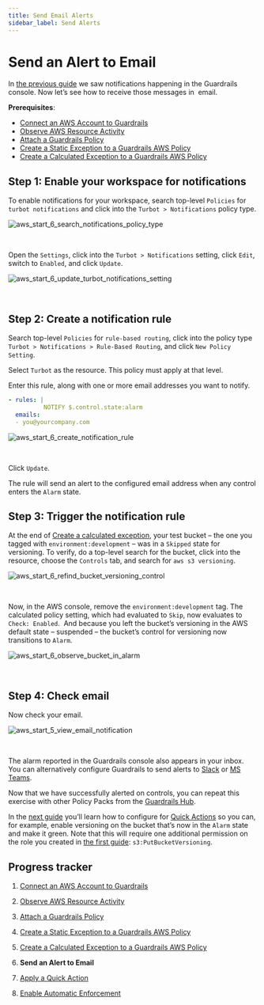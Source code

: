 ```yaml
---
title: Send Email Alerts
sidebar_label: Send Alerts
---
```


# Send an Alert to Email

In [the previous guide](/guardrails/docs/getting-started/getting-started-aws/create-calculated-exception) we saw notifications happening in the Guardrails console. Now let’s see how to receive those messages in  email.

**Prerequisites**:

- [Connect an AWS Account to Guardrails](/guardrails/docs/getting-started/getting-started-aws/connect-an-account/)
- [Observe AWS Resource Activity](/guardrails/docs/getting-started/getting-started-aws/observe-aws-activity/)
- [Attach a Guardrails Policy](/guardrails/docs/getting-started/getting-started-aws/attach-a-policy/)
- [Create a Static Exception to a Guardrails AWS Policy](/guardrails/docs/getting-started/getting-started-aws/create-static-exception/)
- [Create a Calculated Exception to a Guardrails AWS Policy](/guardrails/docs/getting-started/getting-started-aws/create-calculated-exception/)

## Step 1: Enable your workspace for notifications


To enable notifications for your workspace, search top-level `Policies` for `turbot notifications` and click into the `Turbot > Notifications` policy type.
<p><img alt="aws_start_6_search_notifications_policy_type" src="/images/docs/guardrails/getting-started/getting-started-aws/send-alert-to-email/aws-start-6-search-notifications-policy-type.png"/></p><br/>


Open the `Settings`, click into the `Turbot > Notifications` setting, click `Edit`, switch to `Enabled`, and click `Update`.
<p><img alt="aws_start_6_update_turbot_notifications_setting" src="/images/docs/guardrails/getting-started/getting-started-aws/send-alert-to-email/aws-start-6-update-turbot-notifications-setting.png"/></p><br/>

## Step 2: Create a notification rule

Search top-level `Policies` for `rule-based routing`, click into the policy type `Turbot > Notifications > Rule-Based Routing`, and click `New Policy Setting`.

Select `Turbot` as the resource. This policy must apply at that level.

Enter this rule, along with one or more email addresses you want to notify.

```yaml
- rules: |
          NOTIFY $.control.state:alarm
  emails:
  - you@yourcompany.com
```
<p><img alt="aws_start_6_create_notification_rule" src="/images/docs/guardrails/getting-started/getting-started-aws/send-alert-to-email/aws-start-6-create-notification-rule.png"/></p><br/>

Click `Update`.


The rule will send an alert to the configured email address when any control enters the `Alarm` state.

## Step 3: Trigger the notification rule

At the end of [Create a calculated exception](/guardrails/docs/getting-started/getting-started-aws/create_calculated_exception), your test bucket – the one you tagged with `environment:development` – was in a `Skipped` state for versioning. To verify, do a top-level search for the bucket, click into the resource, choose the `Controls` tab, and search for `aws s3 versioning`.
<p><img alt="aws_start_6_refind_bucket_versioning_control" src="/images/docs/guardrails/getting-started/getting-started-aws/send-alert-to-email/aws-start-6-refind-bucket-versioning-control.png"/></p><br/>

Now, in the AWS console, remove the `environment:development` tag. The calculated policy setting, which had evaluated to `Skip`, now evaluates to `Check: Enabled`.  And because you left the bucket’s versioning in the AWS default state – suspended – the bucket’s control for versioning now transitions to `Alarm`.  
<p><img alt="aws_start_6_observe_bucket_in_alarm" src="/images/docs/guardrails/getting-started/getting-started-aws/send-alert-to-email/aws-start-6-observe-bucket-in-alarm.png"/></p><br/>


## Step 4: Check email


Now check your email.
<p><img alt="aws_start_5_view_email_notification" src="/images/docs/guardrails/getting-started/getting-started-aws/send-alert-to-email/aws-start-5-view-email-notification.png"/></p><br/>


The alarm reported in the Guardrails console also appears in your inbox. You can alternatively configure Guardrails to send alerts to [Slack]([guardrails/docs/guides/notifications/templates#example-slack-template](https://turbot.com/guardrails/docs/guides/notifications/templates#example-slack-template)) or [MS Teams](/guardrails/docs/guides/notifications/templates#example-ms-teams-template).

Now that we have successfully alerted on controls, you can repeat this exercise with other Policy Packs from the [Guardrails Hub](hub.guardrails.com).

In the [next guide](/guardrails/docs/getting-started/getting-started-aws/apply-quick-action) you’ll learn how to configure for [Quick Actions]([/guardrails/docs/guides/quick-actions](https://turbot.com/guardrails/docs/guides/quick-actions#enabling-quick-actions)) so you can, for example, enable versioning on the bucket that’s now in the `Alarm` state and make it green. Note that this will require one additional permission on the role you created in [the first guide]([/](https://turbot.com/guardrails/docs/guides/notifications/templates#example-slack-template)guardrails/docs/getting-started/getting-started-aws/connect-an-account): `s3:PutBucketVersioning`.


## Progress tracker

1. [Connect an AWS Account to Guardrails](/guardrails/docs/getting-started/getting-started-aws/connect-an-account/)

2. [Observe AWS Resource Activity](/guardrails/docs/getting-started/getting-started-aws/observe-aws-activity/)

3. [Attach a Guardrails Policy](/guardrails/docs/getting-started/getting-started-aws/attach-a-policy/)

4. [Create a Static Exception to a Guardrails AWS Policy](/guardrails/docs/getting-started/getting-started-aws/create-static-exception/)

5. [Create a Calculated Exception to a Guardrails AWS Policy](/guardrails/docs/getting-started/getting-started-aws/create-calculated-exception/)

6. **Send an Alert to Email**

7. [Apply a Quick Action](/guardrails/docs/getting-started/getting-started-aws/apply-quick-action/)

8. [Enable Automatic Enforcement](/guardrails/docs/getting-started/getting-started-aws/enable-enforcement/)
